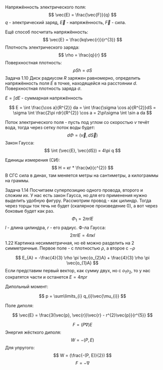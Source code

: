 Напряжённость электрического поля:
$$
\vec{E} = \frac{\vec{F}}{q}
$$
$q$ - электрический заряд, $\vec{E}$ - напряжённость, $\vec{F}$ - сила.

Ещё способ посчитать напряжённость:
$$
\vec{E} = \frac{kq\vec{r}}{r^{3}}
$$
Плотность электрического заряда:
$$
\rho = \frac{q}{r}
$$
Поверхностная плотность:
$$
\rho Sh = \sigma S
$$
Задача 1.10
Диск радиусом $R$ заряжен равномерно, определить напряжённость поля $E$ в точке, находящейся на расстоянии $d$. Поверхностная плотность заряда $\sigma$.

$E = \int dE$ - суммарная напряжённость

$$
E = \int \frac{\cos a}{R^{2}} da = \int \frac{\sigma \cos a}{R^{2}}dS = \sigma \int \frac{2\pi rdr}{R^{2}} \cos a = 2\pi\sigma \int \sin a da
$$

Поток электрического поля - пусть под углом со скоростью $v$ течёт вода, тогда через сетку поток воды будет:
$$
d\Phi = (\vec{v}, d\vec{S})
$$
Закон Гаусса:
$$
\int (\vec{E}, \vec{dS}) = 4\pi q
$$

Единицы измерения (СИ):
$$
Н = кг * \frac{м}{с^{2}}
$$
В СГС сила в динах, там меняется метры на сантиметры, а килограммы на граммы.

Задача 1.14
Посчитаем суперпозицию одного провода, второго и сложим их. У нас есть закон Гаусса, но для его применения нужно выделить удобную фигуру. Рассмотрим провод - как цилиндр.
Тогда через торцы ток течь не будет (скалярное произведение 0), а вот через боковые будет как раз.
$$
\Phi_{1} = 2\pi rlE
$$
$l$ - длина цилиндра, $r$ - его радиус.
Ф-ла Гаусса:
$$
2\pi r l E = 4\pi \kappa l
$$
1.22
Картинка несимметричная, но её можно разделить на 2 симметричные.
Первое поле - с плотностью $\rho$, а второе с $-\rho$

$$
E_{A} = -\frac{4}{3} \rho \pi \vec{o_{2}A} + \frac{4}{3} \rho \pi \vec{o_{1}A}
$$
Если представим первый вектор, как сумму двух, но с $o_{1}o_{2}$, то у нас сократятся части и останется $E = 4\pi \rho r$

Дипольный момент:

$$
p = \sum\limits_{i} q_{i}\vec{\mu_{i}}
$$

Поле диполя:


$$
\vec{E} = \frac{3(\vec{p}, \vec{r})\vec{r} - r^{2}\vec{p}}{r^{5}}
$$

$$
F = (P \nabla)E
$$
Энергия жёсткого диполя:
$$
W = -(P, E)
$$
Для упругого:
$$
W = (\frac{-(P, E)}{2})
$$
$$
F = - \nabla
$$
